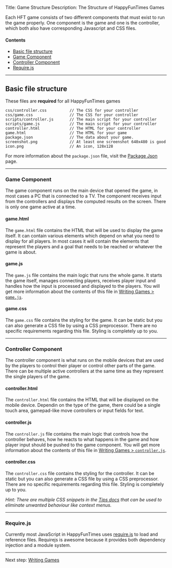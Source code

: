 Title: Game Structure
Description: The Structure of HappyFunTimes Games

Each HFT game consists of two different components that must exist to run the game
properly. One component is the game and one is the controller, which both also
have corresponding Javascript and CSS files.

#### Contents

*   [Basic file structure](#basic-file-structure)
*   [Game Component](#game-component)
*   [Controller Component](#controller-component)
*   [Require.js](#require-js)

---

## Basic file structure

These files are **required** for all HappyFunTimes games

    css/controller.css          // The CSS for your controller
    css/game.css                // The CSS for your controller
    scripts/controller.js       // The main script for your controller
    scripts/game.js             // The main script for your controller
    controller.html             // The HTML for your controller
    game.html                   // The HTML for your game
    package.json                // The data about your game.
    screenshot.png              // At least one screenshot 640x480 is good
    icon.png                    // An icon, 128x128

For more information about the `package.json` file, visit the [Package Json](packagejson.md)
page.

---

### Game Component

The game component runs on the main device that opened the game, in most cases a
PC that is connected to a TV. The component receives input from the controllers
and displays the computed results on the screen.
There is only one game active at a time.

#### game.html

The `game.html` file contains the HTML that will be used to display the game
itself. It can contain various elements which depend on what you need to display
for all players.
In most cases it will contain the elements that represent the players and a goal
that needs to be reached or whatever the game is about.

#### game.js

The `game.js` file contains the main logic that runs the whole game. It starts
the game itself, manages connecting players, receives player input and handles
how the input is processed and displayed to the players.
You will get more information about the contents of this file in
[Writing Games > `game.js`](writing-games.md#game-js).

#### game.css

The `game.css` file contains the styling for the game. It can be static but you can
also generate a CSS file by using a CSS preprocessor. There are no specific
requirements regarding this file. Styling is completely up to you.

---

### Controller Component

The controller component is what runs on the mobile devices that are used by the
players to control their player or control other parts of the game.
There can be multiple active controllers at the same time as they represent the
single players of the game.

#### controller.html

The `controller.html` file contains the HTML that will be displayed on the mobile
device. Dependin on the type of the game, there could be a single touch area,
gamepad-like move controllers or input fields for text.

#### controller.js

The `controller.js` file contains the main logic that controls how the controller
behaves, how he reacts to what happens in the game and how player input should be
pushed to the game component.
You will get more information about the contents of this file in
[Writing Games > `controller.js`](writing-games.md#controller-js).

#### controller.css

The `controller.css` file contains the styling for the controller. It can be static
but you can also generate a CSS file by using a CSS preprocessor. There are no specific
requirements regarding this file. Styling is completely up to you.

_Hint: There are multiple CSS snippets in the [Tips docs](../tips.md) that can be used
to eliminate unwanted behaviour like context menus._

---

### Require.js

Currently most JavaScript in HappyFunTimes uses [require.js](http://requirejs.org) to load and
reference files. Requirejs is awesome because it provides both dependency injection
and a module system.

---

Next step: [Writing Games](writing-games.md)
